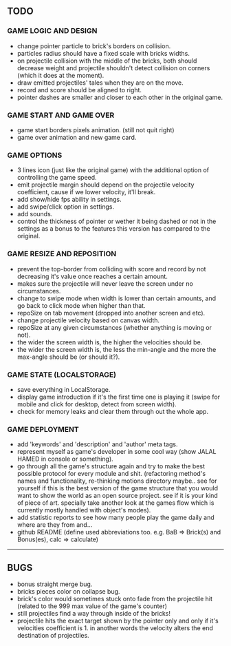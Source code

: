 ## TODO

### GAME LOGIC AND DESIGN

- change pointer particle to brick's borders on collision.
- particles radius should have a fixed scale with bricks widths.
- on projectile collision with the middle of the bricks, both should decrease weight and projectile shouldn't detect collision on corners (which it does at the moment).
- draw emitted projectiles' tales when they are on the move.
- record and score should be aligned to right.
- pointer dashes are smaller and closer to each other in the original game.

### GAME START AND GAME OVER

- game start borders pixels animation. (still not quit right)
- game over animation and new game card.

### GAME OPTIONS

- 3 lines icon (just like the original game) with the additional option of controlling the game speed.
- emit projectile margin should depend on the projectile velocity coefficient, cause if we lower velocity, it'll break.
- add show/hide fps ability in settings.
- add swipe/click option in settings.
- add sounds.
- control the thickness of pointer or wether it being dashed or not in the settings as a bonus to the features this version has compared to the original.

### GAME RESIZE AND REPOSITION

- prevent the top-border from colliding with score and record by not decreasing it's value once reaches a certain amount.
- makes sure the projectile will never leave the screen under no circumstances.
- change to swipe mode when width is lower than certain amounts, and go back to click mode when higher than that.
- repoSize on tab movement (dropped into another screen and etc).
- change projectile velocity based on canvas width.
- repoSize at any given circumstances (whether anything is moving or not).
- the wider the screen width is, the higher the velocities should be.
- the wider the screen width is, the less the min-angle and the more the max-angle should be (or should it?).

### GAME STATE (LOCALSTORAGE)

- save everything in LocalStorage.
- display game introduction if it's the first time one is playing it (swipe for mobile and click for desktop, detect from screen width).
- check for memory leaks and clear them through out the whole app.

### GAME DEPLOYMENT

- add 'keywords' and 'description' and 'author' meta tags.
- represent myself as game's developer in some cool way (show JALAL HAMED in console or something).
- go through all the game's structure again and try to make the best possible protocol for every module and shit. (refactoring method's names and functionality, re-thinking motions directory maybe.. see for yourself if this is the best version of the game structure that you would want to show the world as an open source project. see if it is your kind of piece of art. specially take another look at the games flow which is currently mostly handled with object's modes).
- add statistic reports to see how many people play the game daily and where are they from and...
- github README (define used abbreviations too. e.g. BaB => Brick(s) and Bonus(es), calc => calculate)

---

## BUGS

- bonus straight merge bug.
- bricks pieces color on collapse bug.
- brick's color would sometimes stuck onto fade from the projectile hit (related to the 999 max value of the game's counter)
- still projectiles find a way through inside of the bricks!
- projectile hits the exact target shown by the pointer only and only if it's velocities coefficient is 1. in another words the velocity alters the end destination of projectiles.
